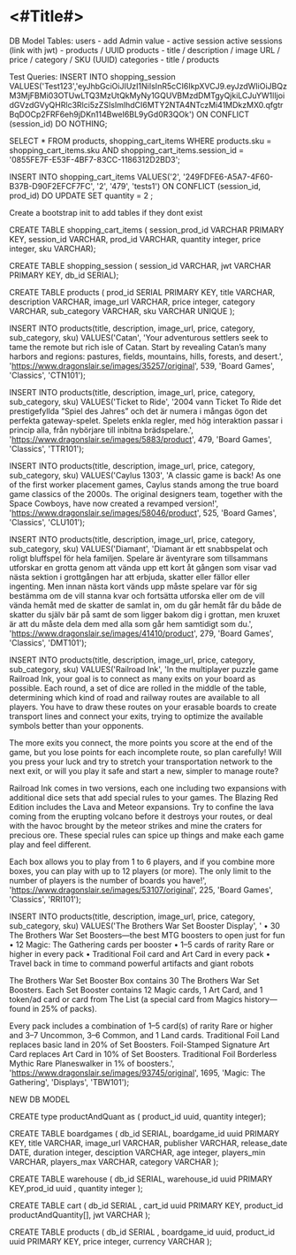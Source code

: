#  <#Title#>



 DB Model
 Tables:
 users - add Admin value - active session
 active sessions (link with jwt)  - products / UUID
 products - title / description / image URL / price / category / SKU (UUID)
 categories - title / products

Test Queries:
INSERT INTO shopping_session
VALUES('Test123','eyJhbGciOiJIUzI1NiIsInR5cCI6IkpXVCJ9.eyJzdWIiOiJBQzM3MjFBMi03OTUwLTQ3MzUtQkMyNy1GQUVBMzdDMTgyQjkiLCJuYW1lIjoidGVzdGVyQHRlc3Rlci5zZSIsImlhdCI6MTY2NTA4NTczMi41MDkzMX0.qfgtrBqDOCp2FRF6eh9jDKn114BweI6BL9yGd0R3QOk')
ON CONFLICT (session_id)
DO NOTHING;

SELECT * FROM products, shopping_cart_items
WHERE products.sku = shopping_cart_items.sku
AND shopping_cart_items.session_id = '0855FE7F-E53F-4BF7-83CC-1186312D2BD3';

INSERT INTO shopping_cart_items
VALUES('2', '249FDFE6-A5A7-4F60-B37B-D90F2EFCF7FC', '2', '479', 'tests1')
ON CONFLICT (session_id, prod_id)
DO
UPDATE SET quantity = 2
;

 Create a bootstrap init to add tables if they dont exist

CREATE TABLE shopping_cart_items (
session_prod_id VARCHAR PRIMARY KEY,
session_id VARCHAR, 
prod_id VARCHAR,
quantity integer,
price integer,
sku VARCHAR);

CREATE TABLE shopping_session (
session_id VARCHAR,
jwt VARCHAR PRIMARY KEY,
db_id SERIAL);

CREATE TABLE products (
    prod_id SERIAL PRIMARY KEY,
    title VARCHAR,
    description VARCHAR,
    image_url VARCHAR,
    price integer,
    category VARCHAR,
    sub_category VARCHAR,
    sku VARCHAR UNIQUE
);


INSERT INTO products(title, description, image_url, price, category, sub_category, sku)
VALUES('Catan', 'Your adventurous settlers seek to tame the remote but rich isle of Catan. Start by revealing Catan’s many harbors and regions: pastures, fields, mountains, hills, forests, and desert.', 'https://www.dragonslair.se/images/35257/original', 539, 'Board Games', 'Classics', 'CTN101');

INSERT INTO products(title, description, image_url, price, category, sub_category, sku)
VALUES('Ticket to Ride', '2004 vann Ticket To Ride det prestigefyllda ”Spiel des Jahres” och det är numera i mångas ögon det perfekta gateway-spelet. Spelets enkla regler, med hög interaktion passar i princip alla, från nybörjare till inbitna brädspelare.', 'https://www.dragonslair.se/images/5883/product', 479, 'Board Games', 'Classics', 'TTR101');

INSERT INTO products(title, description, image_url, price, category, sub_category, sku)
VALUES('Caylus 1303', 'A classic game is back! As one of the first worker placement games, Caylus stands among the true board game classics of the 2000s. The original designers team, together with the Space Cowboys, have now created a revamped version!', 'https://www.dragonslair.se/images/58046/product', 525, 'Board Games', 'Classics', 'CLU101');

INSERT INTO products(title, description, image_url, price, category, sub_category, sku)
VALUES('Diamant', 'Diamant är ett snabbspelat och roligt bluffspel för hela familjen.  Spelare är äventyrare som tillsammans utforskar en grotta genom att vända upp ett kort åt gången som visar vad nästa sektion i grottgången har att erbjuda, skatter eller fällor eller ingenting. Men innan nästa kort vänds upp måste spelare var för sig bestämma om de vill stanna kvar och fortsätta utforska eller om de vill vända hemåt med de skatter de samlat in, om du går hemåt får du både de skatter du själv bär på samt de som ligger bakom dig i grottan, men kruxet är att du måste dela dem med alla som går hem samtidigt som du.', 'https://www.dragonslair.se/images/41410/product', 279, 'Board Games', 'Classics', 'DMT101');


INSERT INTO products(title, description, image_url, price, category, sub_category, sku)
VALUES('Railroad Ink', 'In the multiplayer puzzle game Railroad Ink, your goal is to connect as many exits on your board as possible. Each round, a set of dice are rolled in the middle of the table, determining which kind of road and railway routes are available to all players. You have to draw these routes on your erasable boards to create transport lines and connect your exits, trying to optimize the available symbols better than your opponents.

The more exits you connect, the more points you score at the end of the game, but you lose points for each incomplete route, so plan carefully! Will you press your luck and try to stretch your transportation network to the next exit, or will you play it safe and start a new, simpler to manage route?

Railroad Ink comes in two versions, each one including two expansions with additional dice sets that add special rules to your games. The Blazing Red Edition includes the Lava and Meteor expansions. Try to confine the lava coming from the erupting volcano before it destroys your routes, or deal with the havoc brought by the meteor strikes and mine the craters for precious ore. These special rules can spice up things and make each game play and feel different.

Each box allows you to play from 1 to 6 players, and if you combine more boxes, you can play with up to 12 players (or more). The only limit to the number of players is the number of boards you have!', 'https://www.dragonslair.se/images/53107/original', 225, 'Board Games', 'Classics', 'RRI101');


INSERT INTO products(title, description, image_url, price, category, sub_category, sku)
VALUES('The Brothers War Set Booster Display', '
• 30 The Brothers War Set Boosters—the best MTG boosters to open just for fun
• 12 Magic: The Gathering cards per booster
• 1–5 cards of rarity Rare or higher in every pack
• Traditional Foil card and Art Card in every pack
• Travel back in time to command powerful artifacts and giant robots

The Brothers War Set Booster Box contains 30 The Brothers War Set Boosters. Each Set Booster contains 12 Magic cards, 1 Art Card, and 1 token/ad card or card from The List (a special card from Magics history—found in 25% of packs).

Every pack includes a combination of 1–5 card(s) of rarity Rare or higher and 3–7 Uncommon, 3–6 Common, and 1 Land cards. Traditional Foil Land replaces basic land in 20% of Set Boosters. Foil-Stamped Signature Art Card replaces Art Card in 10% of Set Boosters. Traditional Foil Borderless Mythic Rare Planeswalker in 1% of boosters.', 'https://www.dragonslair.se/images/93745/original', 1695, 'Magic: The Gathering', 'Displays', 'TBW101');


NEW DB MODEL

CREATE type productAndQuant as (
product_id uuid,
quantity integer);

CREATE TABLE boardgames ( db_id SERIAL, boardgame_id uuid PRIMARY KEY, title VARCHAR, image_url VARCHAR, publisher VARCHAR, release_date DATE, duration integer, desciption VARCHAR, age integer, players_min VARCHAR, players_max VARCHAR, category VARCHAR );

CREATE TABLE warehouse ( db_id SERIAL, warehouse_id uuid PRIMARY KEY,prod_id uuid , quantity integer );

CREATE TABLE cart ( db_id SERIAL , cart_id uuid PRIMARY KEY, product_id productAndQuantity[], jwt VARCHAR );

CREATE TABLE products ( db_id SERIAL , boardgame_id uuid, product_id uuid PRIMARY KEY, price integer, currency VARCHAR );


